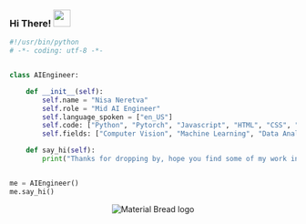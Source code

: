 ### Hi There!    <img src="https://raw.githubusercontent.com/MartinHeinz/MartinHeinz/master/wave.gif" width="30px">

```python
#!/usr/bin/python
# -*- coding: utf-8 -*-


class AIEngineer:

    def __init__(self):
        self.name = "Nisa Neretva"
        self.role = "Mid AI Engineer"
        self.language_spoken = ["en_US"]
        self.code: ["Python", "Pytorch", "Javascript", "HTML", "CSS", "C"]
        self.fields: ["Computer Vision", "Machine Learning", "Data Analysis", "OOP", "Web Development"] 

    def say_hi(self):
        print("Thanks for dropping by, hope you find some of my work interesting.")


me = AIEngineer()
me.say_hi()
```
<p align="center">
    <img src="https://media.giphy.com/media/RbDKaczqWovIugyJmW/giphy.gif" alt="Material Bread logo">
</p>
